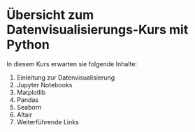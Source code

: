 # Übersicht zum Datenvisualisierungs-Kurs mit Python 

In diesem Kurs erwarten sie folgende Inhalte:

1. Einleitung zur Datenvisualisierung
2. Jupyter Notebooks
3. Matplotlib
4. Pandas
5. Seaborn
6. Altair
7. Weiterführende Links